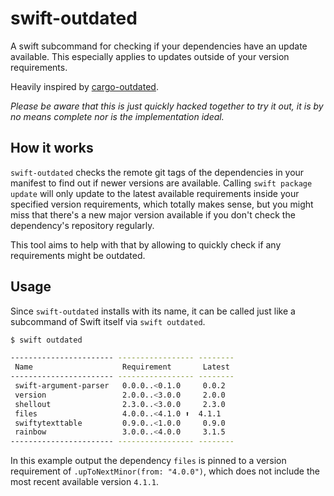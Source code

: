 # swift-outdated

A swift subcommand for checking if your dependencies have an update available. This especially applies to updates outside of your version requirements.

Heavily inspired by [cargo-outdated](https://github.com/kbknapp/cargo-outdated).

*Please be aware that this is just quickly hacked together to try it out, it is by no means complete nor is the implementation ideal.*

## How it works

`swift-outdated` checks the remote git tags of the dependencies in your manifest to find out if newer versions are available. Calling `swift package update` will only update to the latest available requirements inside your specified version requirements, which totally makes sense, but you might miss that there's a new major version available if you don't check the dependency's repository regularly.

This tool aims to help with that by allowing to quickly check if any requirements might be outdated.

## Usage

Since `swift-outdated` installs with its name, it can be called just like a subcommand of Swift itself via `swift outdated`.

```bash
$ swift outdated

----------------------- ----------------- --------
 Name                    Requirement       Latest
----------------------- ----------------- --------
 swift-argument-parser   0.0.0..<0.1.0     0.0.2
 version                 2.0.0..<3.0.0     2.0.0
 shellout                2.3.0..<3.0.0     2.3.0
 files                   4.0.0..<4.1.0 ⬆️  4.1.1
 swiftytexttable         0.9.0..<1.0.0     0.9.0
 rainbow                 3.0.0..<4.0.0     3.1.5
----------------------- ----------------- --------
```

In this example output the dependency `files` is pinned to a version requirement of `.upToNextMinor(from: "4.0.0")`, which does not include the most recent available version `4.1.1`.
